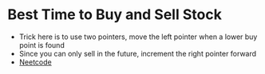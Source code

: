 # Best Time to Buy and Sell Stock
* Trick here is to use two pointers, move the left pointer when a lower buy point is found
* Since you can only sell in the future, increment the right pointer forward
* [Neetcode](https://www.youtube.com/watch?v=1pkOgXD63yU)